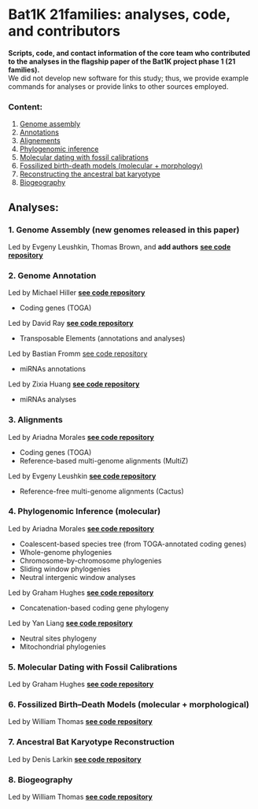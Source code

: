 # Bat1K 21families: analyses, code, and contributors
**Scripts, code, and contact information of the core team who contributed to the analyses in the flagship paper of the Bat1K project phase 1 (21 families).**<br>
We did not develop new software for this study; thus, we provide example commands for analyses or provide links to other sources employed.

### Content:
1. [Genome assembly](https://github.com/Bat1K-21families/21families-analyses/edit/main/README.md#1-genome-assembly-for-new-genomes-released-in-this-paper)
2. [Annotations](https://github.com/Bat1K-21families/21families-analyses/edit/main/README.md#2-annotations)
3. [Alignements](https://github.com/Bat1K-21families/21families-analyses/edit/main/README.md#3-alignements)
4. [Phylogenomic inference](https://github.com/Bat1K-21families/21families-analyses/edit/main/README.md#4-phylogenomic-inference-molecular)
5. [Molecular dating with fossil calibrations](https://github.com/Bat1K-21families/21families-analyses/edit/main/README.md#5-molecular-dating-with-fossil-calibrations)
6. [Fossilized birth-death models (molecular + morphology)](https://github.com/Bat1K-21families/21families-analyses/edit/main/README.md#6-fossilized-birth-death-models-molecular--morphology)
7. [Reconstructing the ancestral bat karyotype ](https://github.com/Bat1K-21families/21families-analyses/edit/main/README.md#7-reconstructing-the-ancestral-bat-karyotype)
8. [Biogeography ](https://github.com/Bat1K-21families/21families-analyses/edit/main/README.md#8-biogeography)


## Analyses:

### 1. Genome Assembly (new genomes released in this paper)
Led by Evgeny Leushkin, Thomas Brown, and **add authors**
**[see code repository]()**

### 2. Genome Annotation
Led by Michael Hiller **[see code repository]()**
- Coding genes (TOGA)

Led by David Ray **[see code repository]()**
- Transposable Elements (annotations and analyses)

Led by Bastian Fromm [see code repository](https://github.com/bioinfoUGR/bat1k)
- miRNAs annotations

Led by Zixia Huang **[see code repository]()**
- miRNAs analyses

### 3. Alignments
Led by Ariadna Morales **[see code repository](https://github.com/ariadnamorales/Bat1K_21Fam_Phylogenomics)**
- Coding genes (TOGA)
- Reference-based multi-genome alignments (MultiZ)

Led by Evgeny Leushkin **[see code repository]()**
- Reference-free multi-genome alignments (Cactus)

### 4. Phylogenomic Inference (molecular)
Led by Ariadna Morales **[see code repository](https://github.com/ariadnamorales/Bat1K_21Fam_Phylogenomics)**
- Coalescent-based species tree (from TOGA-annotated coding genes)
- Whole-genome phylogenies
- Chromosome-by-chromosome phylogenies
- Sliding window phylogenies
- Neutral intergenic window analyses

Led by Graham Hughes **[see code repository]()**
- Concatenation-based coding gene phylogeny

Led by Yan Liang **[see code repository]()**
- Neutral sites phylogeny
- Mitochondrial phylogenies

### 5. Molecular Dating with Fossil Calibrations
Led by Graham Hughes **[see code repository]()**

### 6. Fossilized Birth–Death Models (molecular + morphological)
Led by William Thomas **[see code repository](https://github.com/wrthomas315/Bat1K_21fam_FBD_BioGeo)**

### 7. Ancestral Bat Karyotype Reconstruction
Led by Denis Larkin **[see code repository]()**

### 8. Biogeography
Led by William Thomas **[see code repository](https://github.com/wrthomas315/Bat1K_21fam_FBD_BioGeo)**

